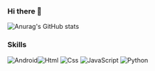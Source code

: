 ### Hi there 👋




![Anurag's GitHub stats](https://github-readme-stats.vercel.app/api?username=youGwang&show_icons=true&theme=radical)


### Skills
<img alt="Android" src ="https://img.shields.io/badge/Android-3DDC84.svg?&style=for-the-badge&logo=Android&logoColor=black"/><img alt="Html" src ="https://img.shields.io/badge/HTML5-E34F26.svg?&style=for-the-badge&logo=HTML5&logoColor=white"/> <img alt="Css" src ="https://img.shields.io/badge/CSS3-1572B6.svg?&style=for-the-badge&logo=CSS3&logoColor=white"/> <img alt="JavaScript" src ="https://img.shields.io/badge/JavaScriipt-F7DF1E.svg?&style=for-the-badge&logo=JavaScript&logoColor=black"/> <img alt="Python" src ="https://img.shields.io/badge/Python-3776AB.svg?&style=for-the-badge&logo=Python&logoColor=white"/>




